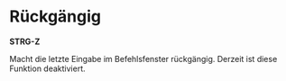 # Rückgängig

**STRG-Z**

Macht die letzte Eingabe im Befehlsfenster rückgängig. Derzeit ist diese Funktion deaktiviert.
